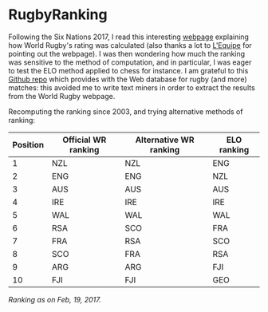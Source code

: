 # RugbyRanking

Following the Six Nations 2017, I read this interesting [webpage](http://www.worldrugby.org/rankings/explanation) explaining how World Rugby's rating was calculated (also thanks a lot to [L'Equipe](http://www.lequipe.fr/Rugby/Actualites/France-ecosse-decisif-en-vue-du-tirage-au-sort-de-la-coupe-du-monde-2019/776621) for pointing out the webpage). I was then wondering how much the ranking was sensitive to the method of computation, and in particular, I was eager to test the ELO method applied to chess for instance. I am grateful to this [Github repo](https://github.com/octonion/rugby) which provides with the Web database for rugby (and more) matches: this avoided me to write text miners in order to extract the results from the World Rugby webpage.

Recomputing the ranking since 2003, and trying alternative methods of ranking:

| Position | Official WR ranking | Alternative WR ranking | ELO ranking |
|----------|---------------------|------------------------|-------------|
| 1        | NZL                 | NZL                    | ENG         |
| 2        | ENG                 | ENG                    | NZL         |
| 3        | AUS                 | AUS                    | AUS         |
| 4        | IRE                 | IRE                    | IRE         |
| 5        | WAL                 | WAL                    | WAL         |
| 6        | RSA                 | SCO                    | FRA         |
| 7        | FRA                 | RSA                    | SCO         |
| 8        | SCO                 | FRA                    | RSA         |
| 9        | ARG                 | ARG                    | FJI         |
| 10       | FJI                 | FJI                    | GEO         |

*Ranking as on Feb, 19, 2017.*